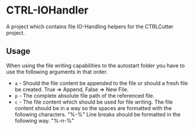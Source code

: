# CTRL-IOHandler
A project which contains file IO-Handling helpers for the CTRLCutter project.

## Usage

When using the file writing capabilities to the autostart folder you have to use the following arguments in that order.

- <code>a</code> - Should the file content be appended to the file or should a fresh file be created. True => Append, False => New File.
- <code>p</code> - The complete absolute file path of the referenced file.
- <code>c</code> - The file content which should be used for file writing. The file content should be in a way so the spaces are formatted with the following characters. "%-%" Line breaks should be formatted in the following way. "%-n-%"